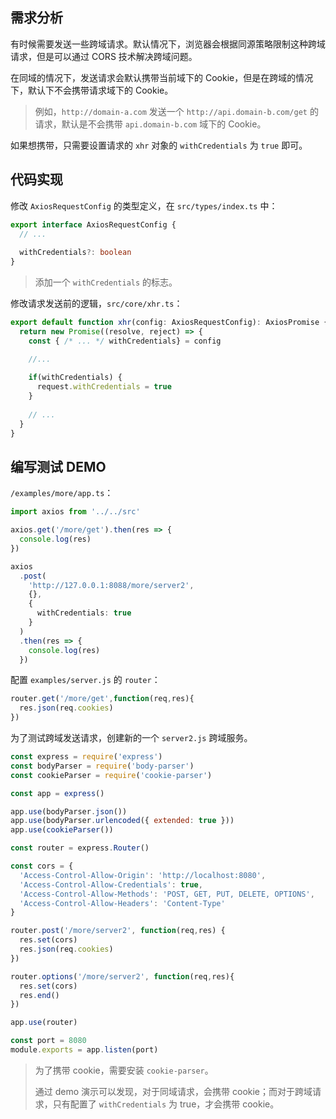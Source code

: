 ## 需求分析

有时候需要发送一些跨域请求。默认情况下，浏览器会根据同源策略限制这种跨域请求，但是可以通过 CORS 技术解决跨域问题。

在同域的情况下，发送请求会默认携带当前域下的 Cookie，但是在跨域的情况下，默认下不会携带请求域下的 Cookie。

> 例如，`http://domain-a.com` 发送一个 `http://api.domain-b.com/get` 的请求，默认是不会携带 `api.domain-b.com` 域下的 Cookie。

如果想携带，只需要设置请求的 `xhr` 对象的 `withCredentials` 为 `true` 即可。



## 代码实现

修改 `AxiosRequestConfig` 的类型定义，在 `src/types/index.ts` 中：

```typescript
export interface AxiosRequestConfig {
  // ...
  
  withCredentials?: boolean
}
```

> 添加一个 `withCredentials` 的标志。



修改请求发送前的逻辑，`src/core/xhr.ts`：

```typescript
export default function xhr(config: AxiosRequestConfig): AxiosPromise {
  return new Promise((resolve, reject) => {
    const { /* ... */ withCredentials} = config

    //...
    
    if(withCredentials) {
      request.withCredentials = true
    }
    
    // ...
  }
}
```



## 编写测试 DEMO

`/examples/more/app.ts`：

```typescript
import axios from '../../src'

axios.get('/more/get').then(res => {
  console.log(res)
})

axios
  .post(
    'http://127.0.0.1:8088/more/server2',
    {},
    {
      withCredentials: true
    }
  )
  .then(res => {
    console.log(res)
  })
```

配置 `examples/server.js` 的 `router`：

```js
router.get('/more/get',function(req,res){
  res.json(req.cookies)
})
```



为了测试跨域发送请求，创建新的一个 `server2.js` 跨域服务。

```js
const express = require('express')
const bodyParser = require('body-parser')
const cookieParser = require('cookie-parser')

const app = express()

app.use(bodyParser.json())
app.use(bodyParser.urlencoded({ extended: true }))
app.use(cookieParser())

const router = express.Router()

const cors = {
  'Access-Control-Allow-Origin': 'http://localhost:8080',
  'Access-Control-Allow-Credentials': true,
  'Access-Control-Allow-Methods': 'POST, GET, PUT, DELETE, OPTIONS',
  'Access-Control-Allow-Headers': 'Content-Type'
}

router.post('/more/server2', function(req,res) {
  res.set(cors)
  res.json(req.cookies)
})

router.options('/more/server2', function(req,res){
  res.set(cors)
  res.end()
})

app.use(router)

const port = 8080
module.exports = app.listen(port)
```

> 为了携带 cookie，需要安装 `cookie-parser`。
>
> 通过 demo 演示可以发现，对于同域请求，会携带 cookie；而对于跨域请求，只有配置了 `withCredentials` 为 true，才会携带 cookie。